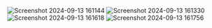 ![Screenshot 2024-09-13 161144](https://github.com/user-attachments/assets/0a7c33fb-7bec-4635-9ae0-5d1c82ab550e)
![Screenshot 2024-09-13 161330](https://github.com/user-attachments/assets/471e3c17-2760-451a-9469-1b9d6ce42cb5)
![Screenshot 2024-09-13 161618](https://github.com/user-attachments/assets/2b5f0a6f-1748-4561-87e6-99880b40793a)
![Screenshot 2024-09-13 161756](https://github.com/user-attachments/assets/77eb7bee-8bf5-4370-8dea-2a578a7a886d)
